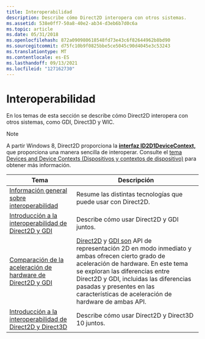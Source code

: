 ```yaml
---
title: Interoperabilidad
description: Describe cómo Direct2D interopera con otros sistemas.
ms.assetid: 538e0ff7-50a8-40e2-ab34-d3eb6b7d0c6a
ms.topic: article
ms.date: 05/31/2018
ms.openlocfilehash: 872a090980618548fd73e43c6f82644962b8bd90
ms.sourcegitcommit: d75fc10b9f0825bbe5ce5045c90d4045e3c53243
ms.translationtype: MT
ms.contentlocale: es-ES
ms.lasthandoff: 09/13/2021
ms.locfileid: "127162730"
---
```

# <a name="interoperability"></a>Interoperabilidad

En los temas de esta sección se describe cómo Direct2D interopera con otros sistemas, como GDI, Direct3D y WIC.

> [!Note]  
> A partir Windows 8, Direct2D proporciona la [**interfaz ID2D1DeviceContext,**](/windows/win32/api/d2d1_1/nn-d2d1_1-id2d1devicecontext) que proporciona una manera sencilla de interoperar. Consulte el [tema Devices and Device Contexts (Dispositivos y contextos de dispositivo)](devices-and-device-contexts.md) para obtener más información.

 



| Tema                                                                                                           | Descripción                                                                                                                                                                                                                                                                                                                            |
|-----------------------------------------------------------------------------------------------------------------|----------------------------------------------------------------------------------------------------------------------------------------------------------------------------------------------------------------------------------------------------------------------------------------------------------------------------------------|
| [Información general sobre interoperabilidad](interoperability-overview.md)<br/>                                           | Resume las distintas tecnologías que puede usar con Direct2D.<br/>                                                                                                                                                                                                                                                            |
| [Introducción a la interoperabilidad de Direct2D y GDI](direct2d-and-gdi-interoperation-overview.md)<br/>           | Describe cómo usar Direct2D y GDI juntos.<br/>                                                                                                                                                                                                                                                                             |
| [Comparación de la aceleración de hardware de Direct2D y GDI](comparing-direct2d-and-gdi.md)<br/>                   | [Direct2D](./direct2d-portal.md) y [GDI son](/windows/desktop/gdi/windows-gdi) API de representación 2D en modo inmediato y ambas ofrecen cierto grado de aceleración de hardware. En este tema se exploran las diferencias entre Direct2D y GDI, incluidas las diferencias pasadas y presentes en las características de aceleración de hardware de ambas API.<br/> |
| [Introducción a la interoperabilidad de Direct2D y Direct3D](direct2d-and-direct3d-interoperation-overview.md)<br/> | Describe cómo usar Direct2D y Direct3D 10 juntos.<br/>                                                                                                                                                                                                                                                                     |



 

 

